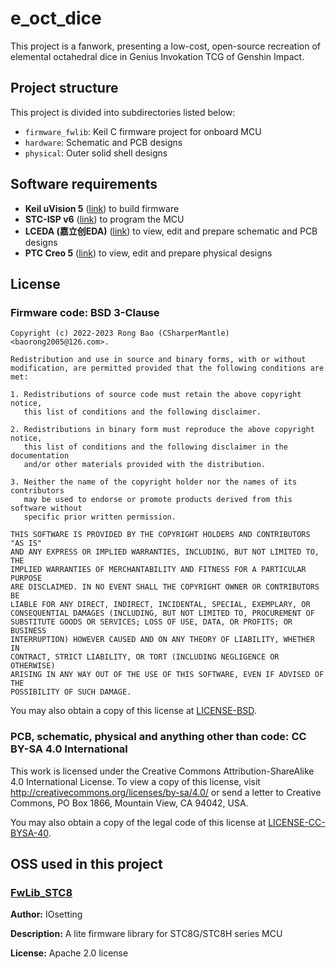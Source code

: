 # e_oct_dice

This project is a fanwork, presenting a low-cost, open-source recreation of elemental octahedral dice in Genius Invokation TCG of Genshin Impact.

## Project structure

This project is divided into subdirectories listed below:

* `firmware_fwlib`: Keil C firmware project for onboard MCU
* `hardware`: Schematic and PCB designs
* `physical`: Outer solid shell designs

## Software requirements

* **Keil uVision 5** ([link](https://www.keil.com/product/)) to build firmware
* **STC-ISP v6** ([link](https://stcai.com/gjrj)) to program the MCU
* **LCEDA (嘉立创EDA)** ([link](https://lceda.cn/)) to view, edit and prepare schematic and PCB designs
* **PTC Creo 5** ([link](https://www.ptc.com/en/products/creo)) to view, edit and prepare physical designs

## License

### Firmware code: BSD 3-Clause

```plain
Copyright (c) 2022-2023 Rong Bao (CSharperMantle) <baorong2005@126.com>.

Redistribution and use in source and binary forms, with or without
modification, are permitted provided that the following conditions are met:

1. Redistributions of source code must retain the above copyright notice,
   this list of conditions and the following disclaimer.

2. Redistributions in binary form must reproduce the above copyright notice,
   this list of conditions and the following disclaimer in the documentation
   and/or other materials provided with the distribution.

3. Neither the name of the copyright holder nor the names of its contributors
   may be used to endorse or promote products derived from this software without
   specific prior written permission.

THIS SOFTWARE IS PROVIDED BY THE COPYRIGHT HOLDERS AND CONTRIBUTORS "AS IS"
AND ANY EXPRESS OR IMPLIED WARRANTIES, INCLUDING, BUT NOT LIMITED TO, THE
IMPLIED WARRANTIES OF MERCHANTABILITY AND FITNESS FOR A PARTICULAR PURPOSE
ARE DISCLAIMED. IN NO EVENT SHALL THE COPYRIGHT OWNER OR CONTRIBUTORS BE
LIABLE FOR ANY DIRECT, INDIRECT, INCIDENTAL, SPECIAL, EXEMPLARY, OR
CONSEQUENTIAL DAMAGES (INCLUDING, BUT NOT LIMITED TO, PROCUREMENT OF
SUBSTITUTE GOODS OR SERVICES; LOSS OF USE, DATA, OR PROFITS; OR BUSINESS
INTERRUPTION) HOWEVER CAUSED AND ON ANY THEORY OF LIABILITY, WHETHER IN
CONTRACT, STRICT LIABILITY, OR TORT (INCLUDING NEGLIGENCE OR OTHERWISE)
ARISING IN ANY WAY OUT OF THE USE OF THIS SOFTWARE, EVEN IF ADVISED OF THE
POSSIBILITY OF SUCH DAMAGE.
```

You may also obtain a copy of this license at [LICENSE-BSD](LICENSE-BSD).

### PCB, schematic, physical and anything other than code: CC BY-SA 4.0 International

This work is licensed under the Creative Commons Attribution-ShareAlike 4.0 International License. To view a copy of this license, visit http://creativecommons.org/licenses/by-sa/4.0/ or send a letter to Creative Commons, PO Box 1866, Mountain View, CA 94042, USA.

You may also obtain a copy of the legal code of this license at [LICENSE-CC-BYSA-40](LICENSE-CC-BYSA-40).

## OSS used in this project

### [FwLib_STC8](https://github.com/IOsetting/FwLib_STC8)

**Author:** IOsetting

**Description:** A lite firmware library for STC8G/STC8H series MCU

**License:** Apache 2.0 license
